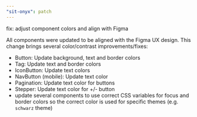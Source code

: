 ```yaml
---
"sit-onyx": patch
---
```


fix: adjust component colors and align with Figma

All components were updated to be aligned with the Figma UX design. This change brings several color/contrast improvements/fixes:

- Button: Update background, text and border colors
- Tag: Update text and border colors
- IconButton: Update text colors
- NavButton (mobile): Update text color
- Pagination: Update text color for buttons
- Stepper: Update text color for +/- button
- update several components to use correct CSS variables for focus and border colors so the correct color is used for specific themes (e.g. `schwarz` theme)
